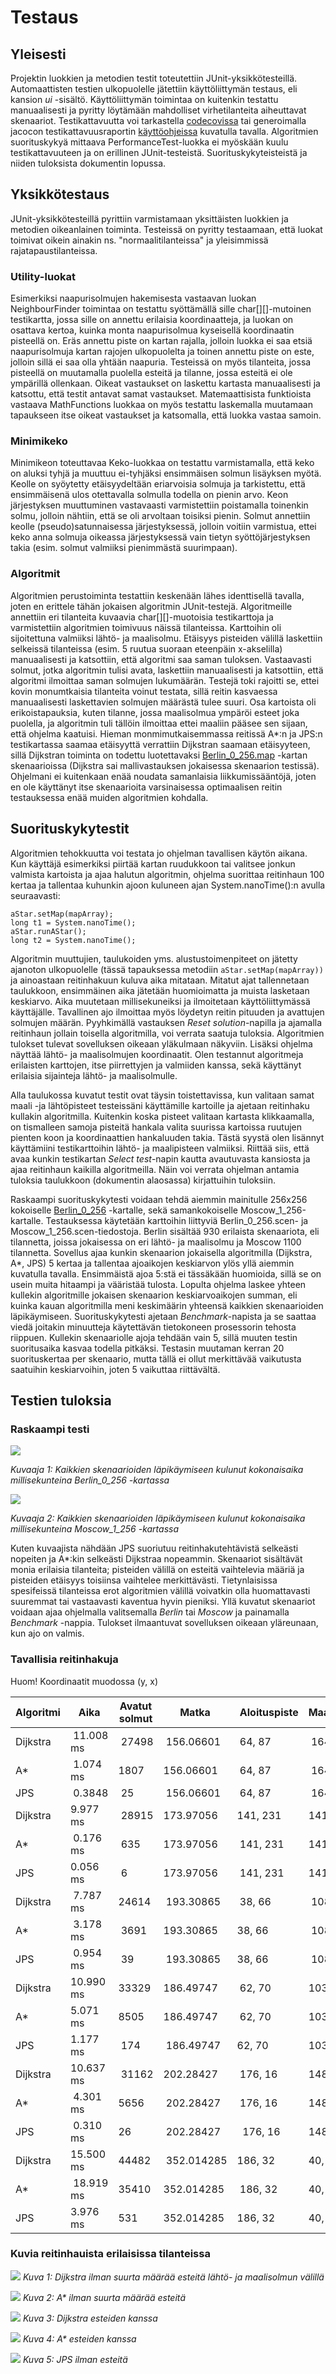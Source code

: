 # Testaus

## Yleisesti
Projektin luokkien ja metodien testit toteutettiin JUnit-yksikkötesteillä. Automaattisten testien ulkopuolelle jätettiin käyttöliittymän testaus, eli kansion _ui_ -sisältö. Käyttöliittymän toimintaa on kuitenkin testattu manuaalisesti ja pyritty löytämään mahdolliset virhetilanteita aiheuttavat skenaariot. Testikattavuutta voi tarkastella [codecovissa](https://codecov.io/gh/chipfrog/Shortest-path-visualizer) tai generoimalla jacocon testikattavuusraportin [käyttöohjeissa](https://github.com/chipfrog/Shortest-path-visualizer/blob/master/dokumentaatio/manual.md) kuvatulla tavalla. Algoritmien suorituskykyä mittaava PerformanceTest-luokka ei myöskään kuulu testikattavuuteen ja on erillinen JUnit-testeistä. Suorituskykyteisteistä ja niiden tuloksista dokumentin lopussa.

## Yksikkötestaus
JUnit-yksikkötesteillä pyrittiin varmistamaan yksittäisten luokkien ja metodien oikeanlainen toiminta. Testeissä on pyritty testaamaan, että luokat toimivat oikein ainakin ns. "normaalitilanteissa" ja yleisimmissä rajatapaustilanteissa. 

### Utility-luokat
Esimerkiksi naapurisolmujen hakemisesta vastaavan luokan NeighbourFinder toimintaa on testattu syöttämällä sille char[][]-mutoinen testikartta, jossa sille on annettu erilaisia koordinaatteja, ja luokan on osattava kertoa, kuinka monta naapurisolmua kyseisellä koordinaatin pisteellä on. Eräs annettu piste on kartan rajalla, jolloin luokka ei saa etsiä naapurisolmuja kartan rajojen ulkopuolelta ja toinen annettu piste on este, jolloin sillä ei saa olla yhtään naapuria. Testeissä on myös tilanteita, jossa pisteellä on muutamalla puolella esteitä ja tilanne, jossa esteitä ei ole ympärillä ollenkaan. Oikeat vastaukset on laskettu kartasta manuaalisesti ja katsottu, että testit antavat samat vastaukset. Matemaattisista funktioista vastaava MathFunctions luokkaa on myös testattu laskemalla muutamaan tapaukseen itse oikeat vastaukset ja katsomalla, että luokka vastaa samoin.

### Minimikeko
Minimikeon toteuttavaa Keko-luokkaa on testattu varmistamalla, että keko on aluksi tyhjä ja muuttuu ei-tyhjäksi ensimmäisen solmun lisäyksen myötä. Keolle on syöytetty etäisyydeltään eriarvoisia solmuja ja tarkistettu, että ensimmäisenä ulos otettavalla solmulla todella on pienin arvo. Keon järjestyksen muuttuminen vastavaasti varmistettiin poistamalla toinenkin solmu, jolloin nähtiin, että se oli arvoltaan toisiksi pienin. Solmut annettiin keolle (pseudo)satunnaisessa järjestyksessä, jolloin voitiin varmistua, ettei keko anna solmuja oikeassa järjestyksessä vain tietyn syöttöjärjestyksen takia (esim. solmut valmiiksi pienimmästä suurimpaan).

### Algoritmit
Algoritmien perustoiminta testattiin keskenään lähes identtisellä tavalla, joten en erittele tähän jokaisen algoritmin JUnit-testejä. Algoritmeille annettiin eri tilanteita kuvaavia char[][]-muotoisia testikarttoja ja varmistettiin algoritmien toimivuus näissä tilanteissa. Karttoihin oli sijoitettuna valmiiksi lähtö- ja maalisolmu. Etäisyys pisteiden välillä laskettiin selkeissä tilanteissa (esim. 5 ruutua suoraan eteenpäin x-akselilla) manuaalisesti ja katsottiin, että algoritmi saa saman tuloksen. Vastaavasti solmut, jotka algoritmin tulisi avata, laskettiin manuaalisesti ja katsottiin, että algoritmi ilmoittaa saman solmujen lukumäärän. Testejä toki rajoitti se, ettei kovin monumtkaisia tilanteita voinut testata, sillä reitin kasvaessa manuaalisesti laskettavien solmujen määrästä tulee suuri. Osa kartoista oli erikoistapauksia, kuten tilanne, jossa maalisolmua ympäröi esteet joka puolella, ja algoritmin tuli tällöin ilmoittaa ettei maaliin pääsee sen sijaan, että ohjelma kaatuisi. Hieman monmimutkaisemmassa reitissä  A*:n ja JPS:n testikartassa saamaa etäisyyttä verrattiin Dijkstran saamaan etäisyyteen, sillä Dijkstran toiminta on todettu luotettavaksi [Berlin_0_256.map](https://www.movingai.com/benchmarks/street/index.html) -kartan skenaarioissa (Dijkstra sai mallivastauksen jokaisessa skenaarion testissä). Ohjelmani ei kuitenkaan enää noudata samanlaisia liikkumissääntöjä, joten en ole käyttänyt itse skenaarioita varsinaisessa optimaalisen reitin testauksessa enää muiden algoritmien kohdalla.

## Suorituskykytestit
Algoritmien tehokkuutta voi testata jo ohjelman tavallisen käytön aikana. Kun käyttäjä esimerkiksi piirtää kartan ruudukkoon tai valitsee jonkun valmista kartoista ja ajaa halutun algoritmin, ohjelma suorittaa reitinhaun 100 kertaa ja tallentaa kuhunkin ajoon kuluneen ajan System.nanoTime():n avulla seuraavasti:

```
aStar.setMap(mapArray);
long t1 = System.nanoTime();
aStar.runAStar();
long t2 = System.nanoTime();
 ```
Algoritmin muuttujien, taulukoiden yms. alustustoimenpiteet on jätetty ajanoton ulkopuolelle (tässä tapauksessa metodiin `aStar.setMap(mapArray))` ja ainoastaan reitinhakuun kuluva aika mitataan. Mitatut ajat tallennetaan taulukkoon, ensimmäinen aika jätetään huomioimatta ja muista lasketaan keskiarvo. Aika muutetaan millisekuneiksi ja ilmoitetaan käyttöliittymässä käyttäjälle. Tavallinen ajo ilmoittaa myös löydetyn reitin pituuden ja avattujen solmujen määrän. Pyyhkimällä vastauksen _Reset solution_-napilla ja ajamalla reitinhaun jollain toisella algoritmilla, voi verrata saatuja tuloksia. Algoritmien tulokset tulevat sovelluksen oikeaan yläkulmaan näkyviin. Lisäksi ohjelma näyttää lähtö- ja maalisolmujen koordinaatit. Olen testannut algoritmeja erilaisten karttojen, itse piirrettyjen ja valmiiden kanssa, sekä käyttänyt erilaisia sijainteja lähtö- ja maalisolmulle. 

Alla taulukossa kuvatut testit ovat täysin toistettavissa, kun valitaan samat maali -ja lähtöpisteet testeissäni käyttämille kartoille ja ajetaan reitinhaku kullakin algoritmilla. Kuitenkin koska pisteet valitaan kartasta klikkaamalla, on tismalleen samoja pisteitä hankala valita suurissa kartoissa ruutujen pienten koon ja koordinaattien hankaluuden takia. Tästä syystä olen lisännyt käyttämiini testikarttoihin lähtö- ja maalipisteen valmiiksi. Riittää siis, että avaa kunkin testikartan _Select test_-napin kautta avautuvasta kansiosta ja ajaa reitinhaun kaikilla algoritmeilla. Näin voi verrata ohjelman antamia tuloksia taulukkoon (dokumentin alaosassa) kirjattuihin tuloksiin.

Raskaampi suorituskykytesti voidaan tehdä aiemmin mainitulle 256x256 kokoiselle [Berlin_0_256](https://www.movingai.com/benchmarks/street/index.html) -kartalle, sekä samankokoiselle Moscow_1_256-kartalle. Testauksessa käytetään karttoihin liittyviä Berlin_0_256.scen- ja Moscow_1_256.scen-tiedostoja. Berlin sisältää 930 erilaista skenaariota, eli tilannetta, joissa jokaisessa on eri lähtö- ja maalisolmu ja Moscow 1100 tilannetta. Sovellus ajaa kunkin skenaarion jokaisella algoritmilla (Dijkstra, A*, JPS) 5 kertaa ja tallentaa ajoaikojen keskiarvon ylös yllä aiemmin kuvatulla tavalla. Ensimmäistä ajoa 5:stä ei tässäkään huomioida, sillä se on usein muita hitaampi ja vääristää tulosta. Lopulta ohjelma laskee yhteen kullekin algoritmille jokaisen skenaarion keskiarvoaikojen summan, eli kuinka kauan algoritmilla meni keskimäärin yhteensä kaikkien skenaarioiden läpikäymiseen. Suorituskykytesti ajetaan _Benchmark_-napista ja se saattaa viedä joitakin minuutteja käytettävän tietokoneen prosessorin tehosta riippuen. Kullekin skenaariolle ajoja tehdään vain 5, sillä muuten testin suoritusaika kasvaa todella pitkäksi. Testasin muutaman kerran 20 suorituskertaa per skenaario, mutta tällä ei ollut merkittävää vaikutusta saatuihin keskiarvoihin, joten 5 vaikuttaa riittävältä.

## Testien tuloksia

### Raskaampi testi

![](https://github.com/chipfrog/Shortest-path-visualizer/blob/master/dokumentaatio/berlin.png)

_Kuvaaja 1: Kaikkien skenaarioiden läpikäymiseen kulunut kokonaisaika millisekunteina Berlin_0_256 -kartassa_

![](https://github.com/chipfrog/Shortest-path-visualizer/blob/master/dokumentaatio/moscow.png)

_Kuvaaja 2: Kaikkien skenaarioiden läpikäymiseen kulunut kokonaisaika millisekunteina Moscow_1_256 -kartassa_

Kuten kuvaajista nähdään JPS suoriutuu reitinhakutehtävistä selkeästi nopeiten ja A*:kin selkeästi Dijkstraa nopeammin. Skenaariot sisältävät monia erilaisia tilanteita; pisteiden välillä on esteitä vaihtelevia määriä ja pisteiden etäisyys toisiinsa vaihtelee merkittävästi. Tietynlaisissa spesifeissä tilanteissa erot algoritmien välillä voivatkin olla huomattavasti suuremmat tai vastaavasti kaventua hyvin pieniksi. Yllä kuvatut skenaariot voidaan ajaa ohjelmalla valitsemalla _Berlin_ tai _Moscow_ ja painamalla _Benchmark_ -nappia. Tulokset ilmaantuvat sovelluksen oikeaan yläreunaan, kun ajo on valmis.

### Tavallisia reitinhakuja

Huom! Koordinaatit muodossa (y, x)

| Algoritmi | Aika | Avatut solmut | Matka | Aloituspiste | Maalipiste | Kartta |
| --------- | ---- | ------------- | ----- | ------------ | ---------- | ------ |
| Dijkstra  | 11.008 ms | 27498 | 156.06601 | 64, 87 | 164, 169 | NewYork_1_256.map.txt |
| A* | 1.074 ms | 1807 | 156.06601 | 64, 87 | 164, 169 | NewYork_1_256.map.txt |
| JPS | 0.3848 | 25 | 156.06601 | 64, 87 | 164, 169 | NewYork_1_256.map.txt |
| Dijkstra | 9.977 ms | 28915 | 173.97056 | 141, 231 | 141, 64 | Milan_1_256.map.txt |
| A* | 0.176 ms | 635 | 173.97056 | 141, 231 | 141, 64 | Milan_1_256.map.txt |
| JPS | 0.056 ms | 6 | 173.97056 | 141, 231 | 141, 64 | Milan_1_256.map.txt |
| Dijkstra | 7.787 ms | 24614 | 193.30865 | 38, 66 | 108, 223 | Lodon_0_256.xt |
| A* | 3.178 ms | 3691 | 193.30865 | 38, 66 | 108, 223 | Lodon_0_256.xt |
| JPS | 0.954 ms | 39 | 193.30865 | 38, 66 | 108, 223 | Lodon_0_256.xt |
| Dijkstra | 10.990 ms | 33329 | 186.49747 | 62, 70 | 103, 204 | Berlin_1_256.txt |
| A* | 5.071 ms | 8505 | 186.49747 | 62, 70 | 103, 204 | Berlin_1_256.txt |
| JPS | 1.177 ms | 174 | 186.49747 | 62, 70 | 103, 204 | Berlin_1_256.txt |
| Dijkstra | 10.637 ms | 31162 | 202.28427 | 176, 16 | 148, 202| London_0_256.txt |
| A* | 4.301 ms | 5656 | 202.28427 | 176, 16 | 148, 202| London_0_256.txt |
| JPS | 0.310 ms | 26 | 202.28427|  176, 16 | 148, 202| London_0_256.txt |
| Dijkstra | 15.500 ms | 44482 | 352.014285 | 186, 32 | 40, 144 | London_0_256.txt |
| A* | 18.919 ms | 35410 | 352.014285 | 186, 32 | 40, 144 | London_0_256.txt |
| JPS | 3.976 ms | 531 | 352.014285 | 186, 32 | 40, 144 | London_0_256.txt |


### Kuvia reitinhauista erilaisissa tilanteissa

![](https://github.com/chipfrog/Shortest-path-visualizer/blob/master/dokumentaatio/dijkstra_ei_esteita.png)
_Kuva 1: Dijkstra ilman suurta määrää esteitä lähtö- ja maalisolmun välillä_

![](https://github.com/chipfrog/Shortest-path-visualizer/blob/master/dokumentaatio/aStar_ei_esteita.png)
_Kuva 2: A* ilman suurta määrää esteitä_

![](https://github.com/chipfrog/Shortest-path-visualizer/blob/master/dokumentaatio/dijkstra_este.png)
_Kuva 3: Dijkstra esteiden kanssa_

![](https://github.com/chipfrog/Shortest-path-visualizer/blob/master/dokumentaatio/aStar_este.png)
_Kuva 4: A* esteiden kanssa_

![](https://github.com/chipfrog/Shortest-path-visualizer/blob/master/dokumentaatio/jps_ei_esteita.png)
_Kuva 5: JPS ilman esteitä_
